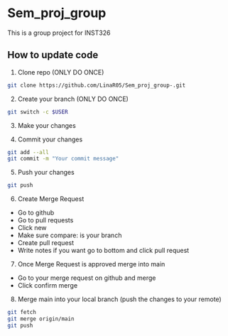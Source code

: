 # Sem_proj_group
This is a group project for INST326

## How to update code 
1. Clone repo (ONLY DO ONCE)

```sh
git clone https://github.com/LinaR05/Sem_proj_group-.git
```
2. Create your branch (ONLY DO ONCE)
```sh
git switch -c $USER
```

3. Make your changes

4. Commit your changes  
```sh
git add --all
git commit -m "Your commit message"
```

5. Push your changes 
```sh
git push
```

6. Create Merge Request 
  - Go to github 
  - Go to pull requests 
  - Click new 
  - Make sure compare: is your branch
  - Create pull request 
  - Write notes if you want go to bottom and click pull request 


7. Once Merge Request is approved merge into main

- Go to your merge request on github and merge
- Click confirm merge

8. Merge main into your local branch (push the changes to your remote)
```sh
git fetch 
git merge origin/main
git push 
```
